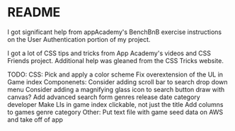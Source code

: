 # README

I got significant help from appAcademy's BenchBnB exercise instructions on the User Authentication portion of my project.

I got a lot of CSS tips and tricks from App Academy's videos and CSS Friends project.  Additional help was gleaned from the CSS Tricks website.

TODO:
  CSS:
    Pick and apply a color scheme
    Fix overextension of the UL in Game index
  Componenets:
    Consider adding scroll bar to search drop down menu
    Consider adding a magnifying glass icon to search button
      draw with canvas?
    Add advanced search form
      genres
      release date
      category
      developer
    Make LIs in game index clickable, not just the title
    Add columns to games
      genre
      category
  Other:
    Put text file with game seed data on AWS and take off of app